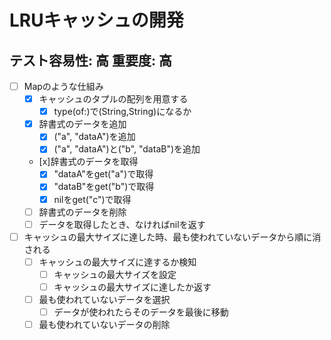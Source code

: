 # LRUキャッシュの開発

## テスト容易性: 高 重要度: 高
- [ ] Mapのような仕組み
    - [x] キャッシュのタプルの配列を用意する
        - [x] type(of:)で(String,String)になるか
    - [x] 辞書式のデータを追加
        - [x] ("a", "dataA")を追加
        - [x] ("a", "dataA")と("b", "dataB")を追加
    - [x]辞書式のデータを取得
        - [x] "dataA"をget("a")で取得
        - [x] "dataB"をget("b")で取得
        - [x] nilをget("c")で取得
    - [ ] 辞書式のデータを削除
    - [ ] データを取得したとき、なければnilを返す

- [ ] キャッシュの最大サイズに達した時、最も使われていないデータから順に消される
    - [ ] キャッシュの最大サイズに達するか検知
        - [ ] キャッシュの最大サイズを設定
        - [ ] キャッシュの最大サイズに達したか返す
    - [ ] 最も使われていないデータを選択
        - [ ] データが使われたらそのデータを最後に移動
    - [ ] 最も使われていないデータの削除
